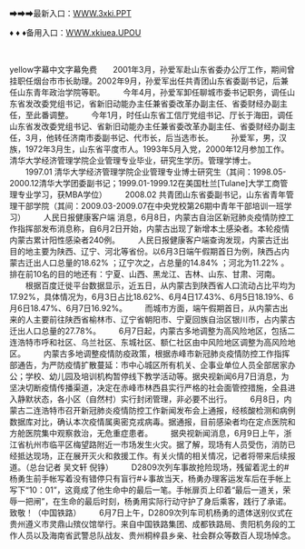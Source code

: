 <p>
	➡➡➡最新入口：<a href="http://www.baidu.com/link?url=6MA2SWnO3Raqke39an_0PUxosM6ZrUGzi1BN9tNnlPW&wd">WWW.3xki.PPT</a> 
	<p>
		♦
♦
♦备用入口：<a href="http://www.baidu.com/link?url=6MA2SWnO3Raqke39an_0PUxosM6ZrUGzi1BN9tNnlPW&wd">WWW.xkiuea.UPOU</a> 
	</p>
	<p>
		<br />
	</p>
	<p>
		yellow字幕中文字幕免费　　2001年3月，孙爱军赴山东省委办公厅工作，期间曾挂职任烟台市市长助理。2002年9月，孙爱军出任共青团山东省委副书记，后兼任山东青年政治学院等职。
　　今年4月，孙爱军卸任聊城市委书记职务，调任山东省发改委党组书记，省新旧动能办主任兼省委改革办副主任、省委财经办副主任，至此番调整。
　　今年1月，时任山东省工信厅党组书记、厅长于海田，调任山东省发改委党组书记、省新旧动能办主任兼省委改革办副主任、省委财经办副主任，3月，他转任济南市委副书记、代市长，后当选市长。
　　孙爱军，男，汉族，1972年3月生，山东省平度市人。1993年5月入党，2000年12月参加工作。清华大学经济管理学院企业管理专业毕业，研究生学历。管理学博士。
　　1997.01 清华大学经济管理学院企业管理专业博士研究生（其间：1998.05-2000.12清华大学团委副书记；1999.01-1999.12在美国杜兰[Tulane]大学工商管理专业学习，获MBA学位）
　　2008.02 共青团山东省委副书记，山东省青年管理干部学院（其间：2009.03-2009.07在中央党校第26期中青年干部培训一班学习）
　　人民日报健康客户端 消息，6月8日，内蒙古自治区新冠肺炎疫情防控工作指挥部发布消息称，自6月2日开始，内蒙古出现了新增本土感染者。本轮疫情内蒙古累计阳性感染者240例。
　　人民日报健康客户端查询发现，内蒙古迁出目的地主要为陕西、辽宁、河北等省份。以6月3日端午假期首日为例，陕西占内蒙古迁出人口总量的18.62% ；辽宁次之，占总量的14.84% ；河北为11.22% 。排在前10名的目的地还有：宁夏、山西、黑龙江、吉林、山东、甘肃、河南。
　　根据百度迁徙平台数据显示，近五日，从内蒙古到陕西省人口流动占比平均为17.92%，具体情况为，6月3日占比18.62%、6月4日17.43%、6月5日18.19%、6月6日18.47%、6月7日16.92%。
　　而城市方面，端午假期首日，从内蒙古出来的人主要前往陕西省榆林市、辽宁省朝阳市、宁夏回族自治区银川市，占内蒙古迁出人口总量的27.78%。
　　6月7日起，内蒙古多地调整为高风险地区，包括二连浩特市呼和社区、乌兰社区、东城社区、额仁社区由中风险地区调整为高风险地区。
　　内蒙古多地调整疫情防疫政策，根据赤峰市新冠肺炎疫情防控工作指挥部通告，为严防疫情扩散蔓延：市中心城区所有机关、企事业单位人员全部居家办公；学校、幼儿园及培训机构暂停线下教学活动等。据央视新闻6月7日消息，为坚决切断疫情传播渠道，决定在赤峰市林西县实行严格的社会面管控措施，全县进入静默状态，各小区（自然村）实行封闭管理，非必要不出行。
　　6月8日，内蒙古二连浩特市召开新冠肺炎疫情防控工作新闻发布会上通报，经核酸检测和病例数据库对比，确认本次疫情属奥密克戎病毒。据通报，目前感染者均在定点医院和方舱医院集中观察救治，无危重症患者。
　　据央视新闻消息，6月9日上午，浙江省杭州市临平区梅望路附近一市场发生火灾。据了解，现场有人员受伤，消防已经抵达现场，正在展开灭火和救援工作。有关火情的相关情况，记者将带来后续报道。（总台记者 吴文轩 倪铮）
　　D2809次列车事故抢险现场，残留着泥土的#杨勇生前手帐写着没有错停只有盲行#↓事故当天，杨勇办理客运发车后在手帐上写下“10：01”，这竟成了他生命中的最后一笔。手帐扉页上印着“最后一道关，荣辱一把闸”，在生命的最后时刻，杨勇用实际行动守护了身后乘客，践行了承诺。致敬！（中国铁路）
　　6月7日上午，D2809次列车司机杨勇的遗体送别仪式在贵州遵义市灵鼎山殡仪馆举行。来自中国铁路集团、成都铁路局、贵阳机务段的工作人员以及海南省武警总队战友、贵州桐梓县乡亲、社会群众等数百人现场悼念。
	</p>
